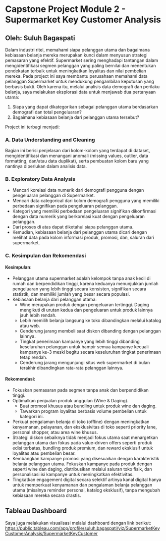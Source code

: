 # Capstone Project Module 2 - Supermarket Key Customer Analysis
## Oleh: Suluh Bagaspati
Dalam industri ritel, memahami siapa pelanggan utama dan bagaimana kebiasaan belanja mereka merupakan kunci dalam menyusun strategi pemasaran yang efektif. Supermarket sering menghadapi tantangan dalam mengidentifikasi segmen pelanggan yang paling bernilai dan menentukan pendekatan terbaik untuk meningkatkan loyalitas dan nilai pembelian mereka. Pada project ini saya membantu perusahaan memahami data pelanggan Supermarket untuk mendukung pengambilan keputusan yang berbasis bukti. Oleh karena itu, melalui analisis data demografi dan perilaku belanja, saya melakukan eksplorasi data untuk menjawab dua pertanyaan utama:
1. Siapa yang dapat dikategorikan sebagai pelanggan utama berdasarkan demografi dan total pengeluaran?
2. Bagaimana kebiasaan belanja dari pelanggan utama tersebut?<br>
  
Project ini terbagi menjadi:
### A. Data Understanding and Cleaning<br>
Bagian ini berisi penjelasan dari kolom-kolom yang terdapat di dataset, mengidentifikasi dan menangani anomali (missing values, outlier, data formatting, dan/atau data duplikat), serta pembuatan kolom baru yang nantinya diperlukan dalam analisis data.
### B. Exploratory Data Analysis
   - Mencari korelasi data numerik dari demografi pengguna dengan pengeluaran pelanggan di Supermarket.
   - Mencari data categorical dari kolom demografi pengguna yang memiliki perbedaan signifikan pada pengeluaran pelanggan.
   - Kategori yang memiliki perbedaan pengeluaran signifikan dikonfirmasi dengan data numerik yang berkorelasi kuat dengan pengeluaran pelanggan.
   - Dari proses di atas dapat diketahui siapa pelanggan utama.
   - Kemudian, kebiasaan belanja dari pelanggan utama dicari dengan melihat data pada kolom informasi produk, promosi, dan, saluran dari supermarket.
### C. Kesimpulan dan Rekomendasi
#### Kesimpulan:
- Pelanggan utama supermarket adalah kelompok tanpa anak kecil di rumah dan berpendidikan tinggi, karena keduanya menunjukkan jumlah pengeluaran yang lebih tinggi secara konsisten, signifikan secara statistik, dan memiliki jumlah yang besar secara populasi.
- Kebiasaan belanja dari pelanggan utama:
  - Wine merupakan produk dengan pengeluaran tertinggi. Daging mengikuti di urutan kedua dan pengeluaran untuk produk lainnya jauh lebih rendah.
  - Lebih memilih belanja langsung ke toko dibandingkan melalui katalog atau web.
  - Cenderung jarang membeli saat diskon dibanding dengan pelanggan lainnya.
  - Tingkat penerimaan kampanye yang lebih tinggi dibanding keseluruhan pelanggan untuk hampir semua kampanye kecuali kampanye ke-3 meski begitu secara keseluruhan tingkat penerimaan tetap rendah.
  - Cenderung jarang mengunjungi situs web supermarket di bulan terakhir dibandingkan rata-rata pelanggan lainnya.

#### Rekomendasi:
- Fokuskan pemasaran pada segmen tanpa anak dan berpendidikan tinggi.
- Optimalkan penjualan produk unggulan (Wine & Daging).
  - Buat promosi khusus atau bundling untuk produk wine dan daging.
  - Tawarkan program loyalitas berbasis volume pembelian untuk kategori ini.
- Perkuat pengalaman belanja di toko (offline) dengan meningkatkan kenyamanan, pelayanan, dan eksklusivitas di toko seperti priority lane, personal shopper, atau area wine khusus.
- Strategi diskon sebaiknya tidak menjadi fokus utama saat menargetkan pelanggan utama dan fokus pada value-driven offers seperti produk edisi terbatas, bundling produk premium, dan reward eksklusif untuk loyalitas atau pembelian besar.
- Kembangkan kampanye promosi yang disesuaikan dengan karakteristik belanja pelanggan utama. Fokuskan kampanye pada produk dengan seperti wine dan daging, distribusikan melalui saluran toko fisik, dan personalisasi isi kampanye untuk meningkatkan efektivitas.
- Tingkatkan engagement digital secara selektif artinya kanal digital hanya untuk memperkuat kenyamanan dan pengalaman belanja pelanggan utama  (misalnya reminder personal, katalog eksklusif), tanpa mengubah kebiasaan mereka secara drastis.

## Tableau Dashboard
Saya juga melakukan visualisasi melalui dashboard dengan link berikut:
https://public.tableau.com/app/profile/suluh.bagaspati/viz/SupermarketKeyCustomerAnalysis/SupermarketKeyCustomer


